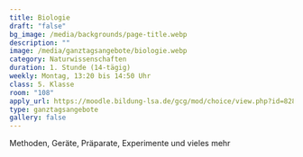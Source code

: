 ```yaml
---
title: Biologie
draft: "false"
bg_image: /media/backgrounds/page-title.webp
description: ""
image: /media/ganztagsangebote/biologie.webp
category: Naturwissenschaften
duration: 1. Stunde (14-tägig)
weekly: Montag, 13:20 bis 14:50 Uhr
class: 5. Klasse
room: "108"
apply_url: https://moodle.bildung-lsa.de/gcg/mod/choice/view.php?id=828
type: ganztagsangebote
gallery: false
---
```

Methoden, Geräte, Präparate, Experimente und vieles mehr
